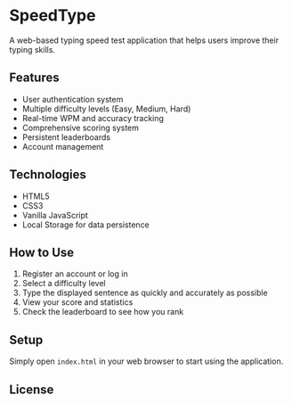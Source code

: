 # SpeedType

A web-based typing speed test application that helps users improve their typing skills.

## Features

- User authentication system
- Multiple difficulty levels (Easy, Medium, Hard)
- Real-time WPM and accuracy tracking
- Comprehensive scoring system
- Persistent leaderboards
- Account management

## Technologies

- HTML5
- CSS3
- Vanilla JavaScript
- Local Storage for data persistence

## How to Use

1. Register an account or log in
2. Select a difficulty level
3. Type the displayed sentence as quickly and accurately as possible
4. View your score and statistics
5. Check the leaderboard to see how you rank

## Setup

Simply open `index.html` in your web browser to start using the application.

## License

